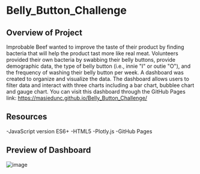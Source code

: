 # Belly_Button_Challenge
## Overview of Project 
Improbable Beef wanted to improve the taste of their product by finding bacteria that will help the product tast more like real meat. Volunteers provided their own bacteria by swabbing their belly buttons, provide demographic data, the type of belly button (i.e., innie "I" or outie "O"), and the frequency of washing their belly button per week. A dashboard was created to organize and visualize the data. The dashboard allows users to filter data and interact with three charts including a bar chart, bubblee chart and gauge chart. You can visit this dashboard through the GitHub Pages link: https://masiedunc.github.io/Belly_Button_Challenge/

## Resources
-JavaScript version ES6+
-HTML5
-Plotly.js
-GitHub Pages

## Preview of Dashboard

![image](https://user-images.githubusercontent.com/102122063/175843550-c5e67fb0-ca2c-4c49-84f7-299196e8a024.png)
